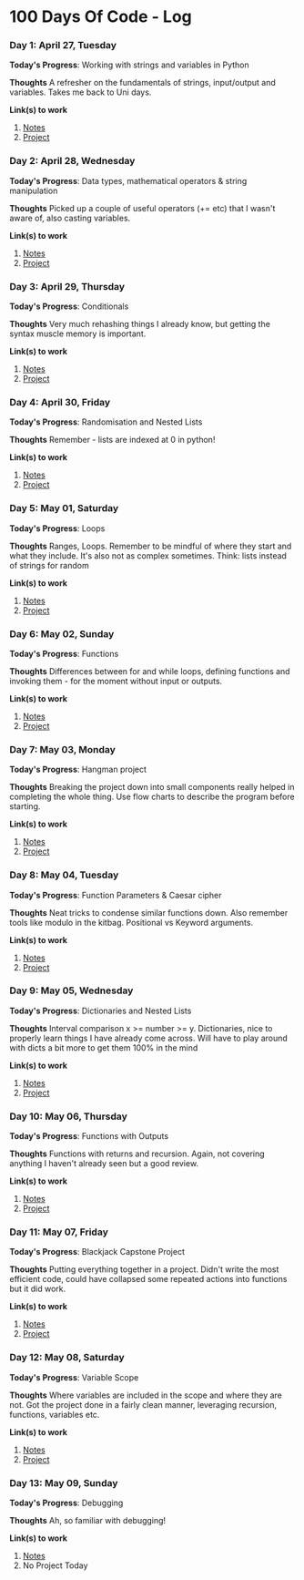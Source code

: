 # 100 Days Of Code - Log

<!-- ### Day 0: February 30, 2016 (Example 1) -->
<!-- ##### (delete me or comment me out)

**Today's Progress**: Fixed CSS, worked on canvas functionality for the app.

**Thoughts:** I really struggled with CSS, but, overall, I feel like I am slowly getting better at it. Canvas is still new for me, but I managed to figure out some basic functionality.

**Link to work:** [Calculator App](http://www.example.com)

### Day 0: February 30, 2016 (Example 2)
##### (delete me or comment me out)

**Today's Progress**: Fixed CSS, worked on canvas functionality for the app.

**Thoughts**: I really struggled with CSS, but, overall, I feel like I am slowly getting better at it. Canvas is still new for me, but I managed to figure out some basic functionality.

**Link(s) to work**: [Calculator App](http://www.example.com) -->


### Day 1: April 27, Tuesday

**Today's Progress**: Working with strings and variables in Python

**Thoughts** A refresher on the fundamentals of strings, input/output and variables. Takes me back to Uni days.

**Link(s) to work**
1. [Notes](notes\day001.md)
2. [Project](code\day001\day001project.py)


### Day 2: April 28, Wednesday

**Today's Progress**: Data types, mathematical operators & string manipulation

**Thoughts** Picked up a couple of useful operators (+= etc) that I wasn't aware of, also casting variables.

**Link(s) to work**
1. [Notes](notes\day002.md)
2. [Project](code\day002\day002project.py)


### Day 3: April 29, Thursday

**Today's Progress**: Conditionals

**Thoughts** Very much rehashing things I already know, but getting the syntax muscle memory is important.

**Link(s) to work**
1. [Notes](notes\day003.md)
2. [Project](code\day003\day003project.py)


### Day 4: April 30, Friday

**Today's Progress**: Randomisation and Nested Lists

**Thoughts** Remember - lists are indexed at 0 in python!

**Link(s) to work**
1. [Notes](notes\day004.md)
2. [Project](code\day004\day004project.py)


### Day 5: May 01, Saturday

**Today's Progress**: Loops

**Thoughts** Ranges, Loops. Remember to be mindful of where they start and what they include. It's also not as complex sometimes. Think: lists instead of strings for random

**Link(s) to work**
1. [Notes](notes\day005.md)
2. [Project](code\day005\day005project.py)


### Day 6: May 02, Sunday

**Today's Progress**: Functions

**Thoughts** Differences between for and while loops, defining functions and invoking them - for the moment without input or outputs.

**Link(s) to work**
1. [Notes](notes\day006.md)
2. [Project](code\day006\day006project.py)


### Day 7: May 03, Monday

**Today's Progress**: Hangman project

**Thoughts** Breaking the project down into small components really helped in completing the whole thing. Use flow charts to describe the program before starting.

**Link(s) to work**
1. [Notes](notes\day007.md)
2. [Project](code\day007\day007project.py)


### Day 8: May 04, Tuesday

**Today's Progress**: Function Parameters & Caesar cipher

**Thoughts** Neat tricks to condense similar functions down. Also remember tools like modulo in the kitbag. Positional vs Keyword arguments.

**Link(s) to work**
1. [Notes](notes\day008.md)
2. [Project](code\day008\day008project.py)


### Day 9: May 05, Wednesday

**Today's Progress**: Dictionaries and Nested Lists

**Thoughts** Interval comparison x >= number >= y. Dictionaries, nice to properly learn things I have already come across. Will have to play around with dicts a bit more to get them 100% in the mind

**Link(s) to work**
1. [Notes](notes\day009.md)
2. [Project](code\day009\day009project.py)

### Day 10: May 06, Thursday

**Today's Progress**: Functions with Outputs

**Thoughts** Functions with returns and recursion. Again, not covering anything I haven't already seen but a good review.

**Link(s) to work**
1. [Notes](notes\day010.md)
2. [Project](code\day010\day010project.py)


### Day 11: May 07, Friday

**Today's Progress**: Blackjack Capstone Project

**Thoughts** Putting everything together in a project. Didn't write the most efficient code, could have collapsed some repeated actions into functions but it did work.

**Link(s) to work**
1. [Notes](notes\day011.md)
2. [Project](code\day011\day011project.py)


### Day 12: May 08, Saturday

**Today's Progress**: Variable Scope

**Thoughts** Where variables are included in the scope and where they are not. Got the project done in a fairly clean manner, leveraging recursion, functions, variables etc.

**Link(s) to work**
1. [Notes](notes\day012.md)
2. [Project](code\day012\day012project.py)


### Day 13: May 09, Sunday

**Today's Progress**: Debugging

**Thoughts** Ah, so familiar with debugging!

**Link(s) to work**
1. [Notes](notes\day013.md)
2. No Project Today